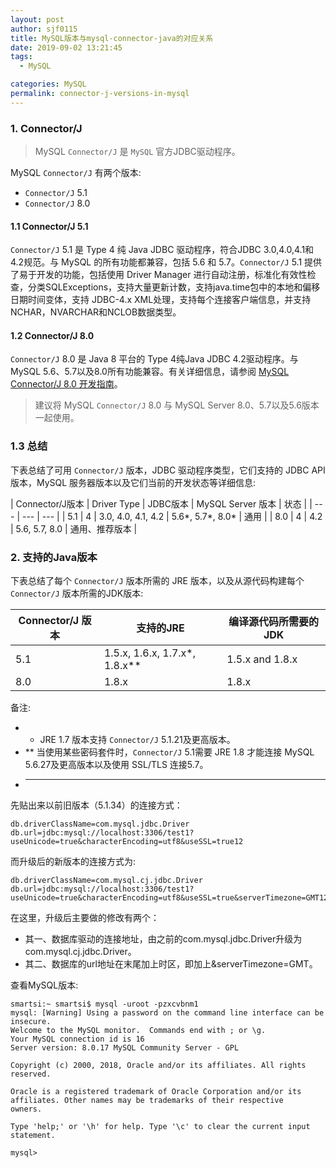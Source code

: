 ```yaml
---
layout: post
author: sjf0115
title: MySQL版本与mysql-connector-java的对应关系
date: 2019-09-02 13:21:45
tags:
  - MySQL

categories: MySQL
permalink: connector-j-versions-in-mysql
---
```


### 1. Connector/J

> MySQL `Connector/J` 是 `MySQL` 官方JDBC驱动程序。

MySQL `Connector/J` 有两个版本:
- `Connector/J` 5.1
- `Connector/J` 8.0

#### 1.1 Connector/J 5.1

`Connector/J` 5.1 是 Type 4 纯 Java JDBC 驱动程序，符合JDBC 3.0,4.0,4.1和4.2规范。与 MySQL 的所有功能都兼容，包括 5.6 和 5.7。`Connector/J` 5.1 提供了易于开发的功能，包括使用 Driver Manager 进行自动注册，标准化有效性检查，分类SQLExceptions，支持大量更新计数，支持java.time包中的本地和偏移日期时间变体，支持 JDBC-4.x XML处理，支持每个连接客户端信息，并支持NCHAR，NVARCHAR和NCLOB数据类型。

#### 1.2 Connector/J 8.0

`Connector/J` 8.0 是 Java 8 平台的 Type 4纯Java JDBC 4.2驱动程序。与 MySQL 5.6、5.7以及8.0所有功能兼容。有关详细信息，请参阅 [MySQL Connector/J 8.0 开发指南](https://dev.mysql.com/doc/connector-j/8.0/en/)。

> 建议将 MySQL `Connector/J` 8.0 与 MySQL Server 8.0、5.7以及5.6版本一起使用。

### 1.3 总结

下表总结了可用 `Connector/J` 版本，JDBC 驱动程序类型，它们支持的 JDBC API 版本，MySQL 服务器版本以及它们当前的开发状态等详细信息:

| Connector/J版本 | Driver Type | JDBC版本 | MySQL Server 版本 | 状态 |
| --- | --- | --- |
| 5.1	| 4	| 3.0, 4.0, 4.1, 4.2 | 5.6*, 5.7*, 8.0*	| 通用 |
| 8.0 |	4	| 4.2	| 5.6, 5.7, 8.0 |	通用、推荐版本 |

### 2. 支持的Java版本

下表总结了每个 `Connector/J` 版本所需的 JRE 版本，以及从源代码构建每个 `Connector/J` 版本所需的JDK版本:

| Connector/J 版本 | 支持的JRE |	编译源代码所需要的JDK |
| --- | --- | --- |
| 5.1 |	1.5.x, 1.6.x, 1.7.x*, 1.8.x**	| 1.5.x and 1.8.x |
| 8.0	| 1.8.x	| 1.8.x |

备注:
- * JRE 1.7 版本支持 `Connector/J` 5.1.21及更高版本。
- ** 当使用某些密码套件时，`Connector/J` 5.1需要 JRE 1.8 才能连接 MySQL 5.6.27及更高版本以及使用 SSL/TLS 连接5.7。
- ***

先贴出来以前旧版本（5.1.34）的连接方式：
```
db.driverClassName=com.mysql.jdbc.Driver
db.url=jdbc:mysql://localhost:3306/test1?useUnicode=true&characterEncoding=utf8&useSSL=true12
```
而升级后的新版本的连接方式为:
```
db.driverClassName=com.mysql.cj.jdbc.Driver
db.url=jdbc:mysql://localhost:3306/test1?useUnicode=true&characterEncoding=utf8&useSSL=true&serverTimezone=GMT12
```
在这里，升级后主要做的修改有两个：
- 其一、数据库驱动的连接地址，由之前的com.mysql.jdbc.Driver升级为com.mysql.cj.jdbc.Driver。
- 其二、数据库的url地址在末尾加上时区，即加上&serverTimezone=GMT。


查看MySQL版本:
```
smartsi:~ smartsi$ mysql -uroot -pzxcvbnm1
mysql: [Warning] Using a password on the command line interface can be insecure.
Welcome to the MySQL monitor.  Commands end with ; or \g.
Your MySQL connection id is 16
Server version: 8.0.17 MySQL Community Server - GPL

Copyright (c) 2000, 2018, Oracle and/or its affiliates. All rights reserved.

Oracle is a registered trademark of Oracle Corporation and/or its
affiliates. Other names may be trademarks of their respective
owners.

Type 'help;' or '\h' for help. Type '\c' to clear the current input statement.

mysql>
```

